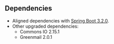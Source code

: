 ## Dependencies

* Aligned dependencies with [Spring Boot 3.2.0](https://github.com/spring-projects/spring-boot/wiki/Spring-Boot-3.2-Release-Notes#dependency-upgrades).
* Other upgraded dependencies:
    * Commons IO 2.15.1
    * Greenmail 2.0.1